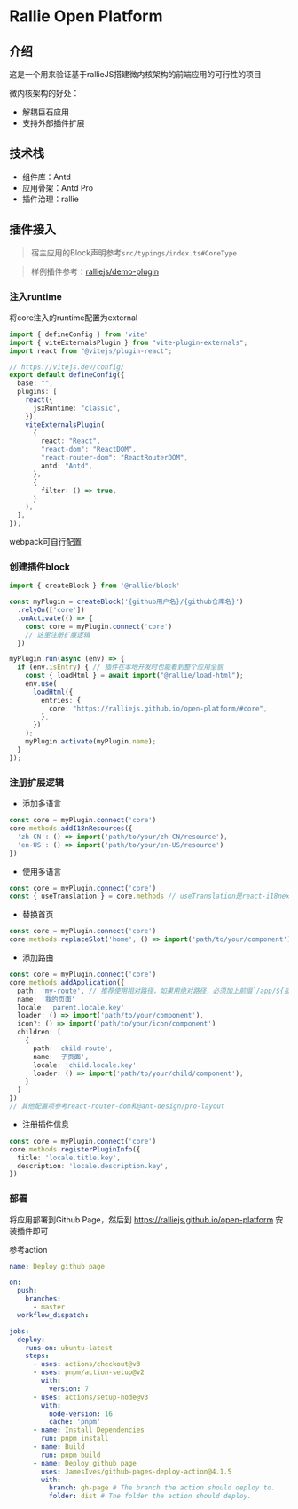 # Rallie Open Platform

## 介绍
这是一个用来验证基于rallieJS搭建微内核架构的前端应用的可行性的项目

微内核架构的好处：
- 解耦巨石应用
- 支持外部插件扩展

## 技术栈

- 组件库：Antd
- 应用骨架：Antd Pro
- 插件治理：rallie

## 插件接入
>宿主应用的Block声明参考`src/typings/index.ts#CoreType`

>样例插件参考：[ralliejs/demo-plugin](https://github.com/ralliejs/demo-plugin)

### 注入runtime
将core注入的runtime配置为external
```ts
import { defineConfig } from 'vite'
import { viteExternalsPlugin } from "vite-plugin-externals";
import react from "@vitejs/plugin-react";

// https://vitejs.dev/config/
export default defineConfig({
  base: "",
  plugins: [
    react({
      jsxRuntime: "classic",
    }),
    viteExternalsPlugin(
      {
        react: "React",
        "react-dom": "ReactDOM",
        "react-router-dom": "ReactRouterDOM",
        antd: "Antd",
      },
      {
        filter: () => true,
      }
    ),
  ],
});
```
webpack可自行配置
### 创建插件block

```ts
import { createBlock } from '@rallie/block'

const myPlugin = createBlock('{github用户名}/{github仓库名}')
  .relyOn(['core'])
  .onActivate(() => {
    const core = myPlugin.connect('core')
    // 这里注册扩展逻辑
  })

myPlugin.run(async (env) => {
  if (env.isEntry) { // 插件在本地开发时也能看到整个应用全貌
    const { loadHtml } = await import("@rallie/load-html");
    env.use(
      loadHtml({
        entries: {
          core: "https://ralliejs.github.io/open-platform/#core",
        },
      })
    );
    myPlugin.activate(myPlugin.name);
  }
});
```

### 注册扩展逻辑
- 添加多语言
```ts
const core = myPlugin.connect('core')
core.methods.addI18nResources({
  'zh-CN': () => import('path/to/your/zh-CN/resource'),
  'en-US': () => import('path/to/your/en-US/resource')
})
```

- 使用多语言
```ts
const core = myPlugin.connect('core')
const { useTranslation } = core.methods // useTranslation是react-i18next的useTranslation
```

- 替换首页
```ts
const core = myPlugin.connect('core')
core.methods.replaceSlot('home', () => import('path/to/your/component'))
```

- 添加路由
```ts
const core = myPlugin.connect('core')
core.methods.addApplication({
  path: 'my-route', // 推荐使用相对路径，如果用绝对路径，必须加上前缀`/app/${插件block名}`
  name: '我的页面'
  locale: 'parent.locale.key'
  loader: () => import('path/to/your/component'),
  icon?: () => import('path/to/your/icon/component')
  children: [
    {
      path: 'child-route',
      name: '子页面',
      locale: 'child.locale.key'
      loader: () => import('path/to/your/child/component'),
    }
  ]
})
// 其他配置项参考react-router-dom和@ant-design/pro-layout
```

- 注册插件信息
```ts
const core = myPlugin.connect('core')
core.methods.registerPluginInfo({
  title: 'locale.title.key',
  description: 'locale.description.key',
})
```

### 部署
将应用部署到Github Page，然后到 https://ralliejs.github.io/open-platform 安装插件即可

参考action
```yaml
name: Deploy github page

on:
  push:
    branches:
      - master
  workflow_dispatch:

jobs:
  deploy:
    runs-on: ubuntu-latest
    steps:
      - uses: actions/checkout@v3
      - uses: pnpm/action-setup@v2
        with:
          version: 7
      - uses: actions/setup-node@v3
        with:
          node-version: 16
          cache: 'pnpm'
      - name: Install Dependencies
        run: pnpm install
      - name: Build
        run: pnpm build
      - name: Deploy github page
        uses: JamesIves/github-pages-deploy-action@4.1.5
        with:
          branch: gh-page # The branch the action should deploy to.
          folder: dist # The folder the action should deploy.
```









